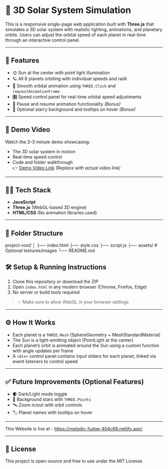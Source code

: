 # 🌌 3D Solar System Simulation

This is a responsive single-page web application built with **Three.js** that simulates a 3D solar system with realistic lighting, animations, and planetary orbits. Users can adjust the orbital speed of each planet in real-time through an interactive control panel.

---

## 🚀 Features

- 🌞 Sun at the center with point light illumination
- 🪐 All 8 planets orbiting with individual speeds and radii
- 🔁 Smooth orbital animation using `THREE.Clock` and `requestAnimationFrame`
- 🎛️ Speed control panel for real-time orbital speed adjustments
- 🛑 Pause and resume animation functionality *(Bonus)*
- 🌠 Optional starry background and tooltips on hover *(Bonus)*

---

## 📸 Demo Video

Watch the 2–3 minute demo showcasing:
- The 3D solar system in motion
- Real-time speed control
- Code and folder walkthrough  
👉 [Demo Video Link](#) *(Replace with actual video link)*

---

## 🧑‍💻 Tech Stack

- **JavaScript**
- **Three.js** (WebGL-based 3D engine)
- **HTML/CSS** (No animation libraries used)

---

## 📂 Folder Structure

project-root/
│
├── index.html
├── style.css
├── script.js
├── assets/ # Optional textures/images
└── README.md

## 🛠️ Setup & Running Instructions

1. Clone this repository or download the ZIP
2. Open `index.html` in any modern browser (Chrome, Firefox, Edge)
3. No server or build tools required

> ✅ Make sure to allow WebGL in your browser settings

---

## ⚙️ How It Works

- Each planet is a `THREE.Mesh` (SphereGeometry + MeshStandardMaterial)
- The Sun is a light-emitting object (PointLight at the center)
- Each planet’s orbit is animated around the Sun using a custom function with angle updates per frame
- A `<div>` control panel contains input sliders for each planet, linked via event listeners to control speed

---

## ✅ Future Improvements (Optional Features)

- 🌒 Dark/Light mode toggle
- 🌌 Background stars with `THREE.Points`
- 🛰️ Zoom in/out with orbit controls
- 🏷️ Planet names with tooltips on hover

---
This Website is live at - https://melodic-fudge-404c69.netlify.app/

---

## 📄 License

This project is open-source and free to use under the MIT License.
